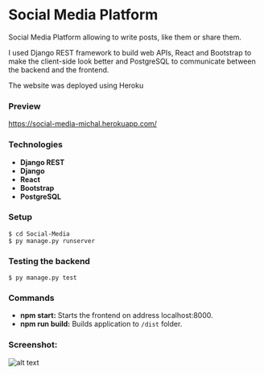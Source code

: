 # Social Media Platform
Social Media Platform allowing to write posts, like them or share them.

I used Django REST framework to build web APIs, 
React and Bootstrap to make the client-side look better
and PostgreSQL to communicate between the backend and the frontend.

The website was deployed using Heroku

### Preview
https://social-media-michal.herokuapp.com/

### Technologies
- **Django REST**
- **Django**
- **React**
- **Bootstrap**
- **PostgreSQL**


### Setup
```
$ cd Social-Media
$ py manage.py runserver
```

### Testing the backend
```
$ py manage.py test
```

### Commands
- **npm start:** Starts the frontend on address localhost:8000.
- **npm run build:** Builds application to `/dist` folder.

### Screenshot:


![alt text](https://i.ibb.co/F3zBJ4G/Social-media.png)
